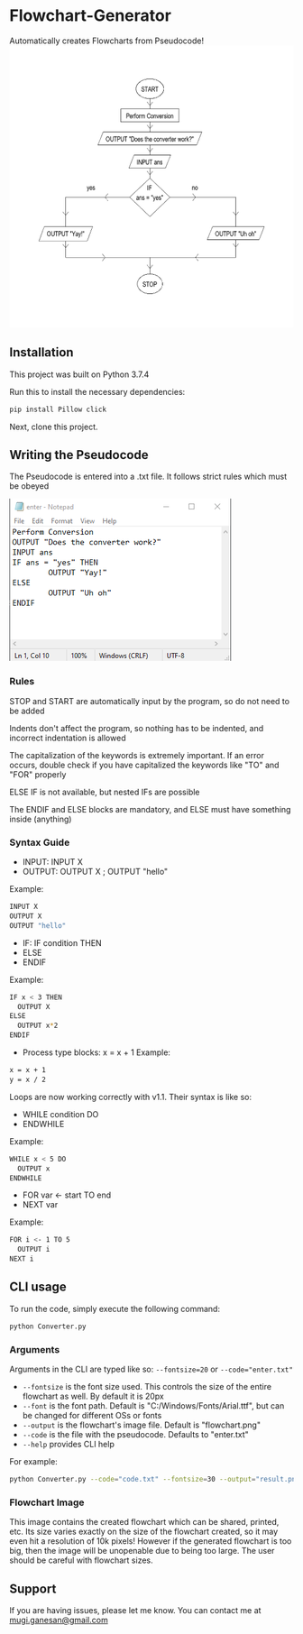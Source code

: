 # Flowchart-Generator
Automatically creates Flowcharts from Pseudocode!
<img src="flowchart.png" alt="alt text" width="629" height="500">
## Installation

This project was built on Python 3.7.4

Run this to install the necessary dependencies:

```sh 
pip install Pillow click
```

Next, clone this project.

## Writing the Pseudocode

The Pseudocode is entered into a .txt file. It follows strict rules which must be obeyed

<img src="enter.png" alt="alt text">

### Rules

STOP and START are automatically input by the program, so do not need to be added

Indents don't affect the program, so nothing has to be indented, and incorrect indentation is allowed

The capitalization of the keywords is extremely important. If an error occurs, double check if you have capitalized the keywords like "TO" and "FOR" properly

ELSE IF is not available, but nested IFs are possible

The ENDIF and ELSE blocks are mandatory, and ELSE must have something inside (anything)

### Syntax Guide

  - INPUT: INPUT X
  - OUTPUT: OUTPUT X ; OUTPUT "hello"
  
  Example:
  ```sh
  INPUT X
  OUTPUT X
  OUTPUT "hello"
  ```
  
  - IF: IF condition THEN
  - ELSE
  - ENDIF
  
  Example:
  ```sh
  IF x < 3 THEN
    OUTPUT X
  ELSE
    OUTPUT x*2
  ENDIF
  ```
  - Process type blocks: x = x + 1
  Example:
  ```sh
  x = x + 1
  y = x / 2
  ```


Loops are now working correctly with v1.1. Their syntax is like so:

  - WHILE condition DO
  - ENDWHILE
  
  Example:
  ```sh
  WHILE x < 5 DO
    OUTPUT x
  ENDWHILE
  ```
 
  - FOR var <- start TO end
  - NEXT var
  
  Example:
```sh
FOR i <- 1 TO 5
  OUTPUT i
NEXT i
```

## CLI usage

To run the code, simply execute the following command:
```sh
python Converter.py
```

### Arguments
  
  Arguments in the CLI are typed like so: ```--fontsize=20``` or ```--code="enter.txt"```
 
  - ```--fontsize``` is the font size used. This controls the size of the entire flowchart as well. By default it is 20px
  - ```--font``` is the font path. Default is "C:/Windows/Fonts/Arial.ttf", but can be changed for different OSs or fonts
  - ```--output``` is the flowchart's image file. Default is "flowchart.png"
  - ```--code``` is the file with the pseudocode. Defaults to "enter.txt"
  - ```--help``` provides CLI help
  
  For example:
  
  ```sh
  python Converter.py --code="code.txt" --fontsize=30 --output="result.png"
  ```

### Flowchart Image

This image contains the created flowchart which can be shared, printed, etc. Its size varies exactly on the size of the flowchart created, so it may even hit a resolution of 10k pixels! However if the generated flowchart is too big, then the image will be unopenable due to being too large. The user should be careful with flowchart sizes.

## Support

If you are having issues, please let me know. You can contact me at mugi.ganesan@gmail.com
